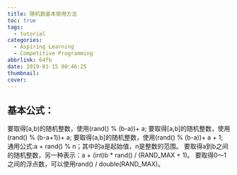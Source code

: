 ```yaml
---
title: 随机数基本使用方法
toc: true
tags:
  - tutorial
categories:
  - Aspiring Learning
  - Competitive Programming
abbrlink: 64fb
date: 2019-01-15 00:46:25
thumbnail:
cover:
---
```


## 基本公式：

要取得[a,b)的随机整数，使用(rand() % (b-a))+ a;
要取得[a,b]的随机整数，使用(rand() % (b-a+1))+ a;
要取得(a,b]的随机整数，使用(rand() % (b-a))+ a + 1;
通用公式:a + rand() % n；其中的a是起始值，n是整数的范围。
要取得a到b之间的随机整数，另一种表示：a + (int)b * rand() / (RAND_MAX + 1)。
要取得0～1之间的浮点数，可以使用rand() / double(RAND_MAX)。